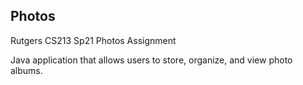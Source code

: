 ## Photos

  

Rutgers CS213 Sp21 Photos Assignment

  

Java application that allows users to store, organize, and view photo albums.
